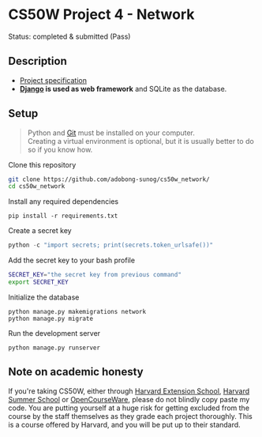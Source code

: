 # CS50W Project 4 - Network
Status: completed & submitted (Pass)
  
## Description
* [Project specification](https://cs50.harvard.edu/web/2020/projects/4/network/#specification)
* **[Django](https://www.djangoproject.com) is used as web framework** and SQLite as the database.

## Setup 
> Python and [Git](https://git-scm.com) must be installed on your computer.  
> Creating a virtual environment is optional, but it is usually better to do so if you know how.

Clone this repository
```bash
git clone https://github.com/adobong-sunog/cs50w_network/
cd cs50w_network
```  
Install any required dependencies
```
pip install -r requirements.txt
```  
Create a secret key 
```python
python -c "import secrets; print(secrets.token_urlsafe())"
```
Add the secret key to your bash profile
```bash
SECRET_KEY="the secret key from previous command"
export SECRET_KEY 
```
Initialize the database
```
python manage.py makemigrations network
python manage.py migrate
```
Run the development server
```
python manage.py runserver
```
  
## Note on academic honesty
If you're taking CS50W, either through [Harvard Extension School](https://extension.harvard.edu/), [Harvard Summer School](https://summer.harvard.edu/) or [OpenCourseWare](https://cs50.harvard.edu/web/), please do not blindly copy paste my code. You are putting yourself at a huge risk for getting excluded from the course by the staff themselves as they grade each project thoroughly. This is a course offered by Harvard, and you will be put up to their standard.

